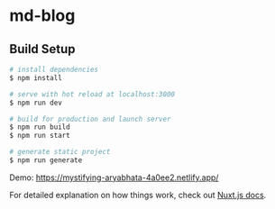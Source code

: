 # md-blog

## Build Setup

```bash
# install dependencies
$ npm install

# serve with hot reload at localhost:3000
$ npm run dev

# build for production and launch server
$ npm run build
$ npm run start

# generate static project
$ npm run generate
```
Demo: https://mystifying-aryabhata-4a0ee2.netlify.app/

For detailed explanation on how things work, check out [Nuxt.js docs](https://nuxtjs.org).
